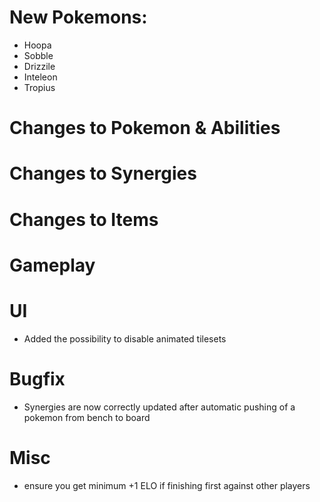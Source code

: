 # New Pokemons:

- Hoopa
- Sobble
- Drizzile
- Inteleon
- Tropius

# Changes to Pokemon & Abilities

# Changes to Synergies

# Changes to Items

# Gameplay

# UI

- Added the possibility to disable animated tilesets

# Bugfix

- Synergies are now correctly updated after automatic pushing of a pokemon from bench to board

# Misc

- ensure you get minimum +1 ELO if finishing first against other players
